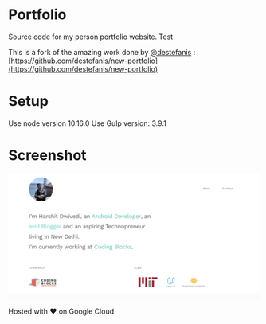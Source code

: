 # Portfolio
Source code for my person portfolio website. Test

This is a fork of the amazing work done by [@destefanis](https://github.com/destefanis) : [https://github.com/destefanis/new-portfolio](https://github.com/destefanis/new-portfolio)

# Setup
Use node version 10.16.0
Use Gulp version: 3.9.1

# Screenshot 

![art/ss001.png](art/ss001.png)

Hosted with ♥ on Google Cloud
